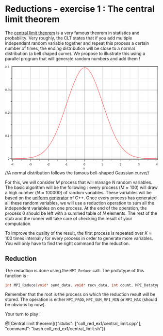 # Reductions - exercise 1 : The central limit theorem

The [central limit theorem](https://en.wikipedia.org/wiki/Central_limit_theorem) is a very famous theorem in statistics and probability. Very roughly, the CLT states that if you add multiple independant random variable together and repeat this process a certain number of times, the ending distribution will be close to a normal distribution (a bell shaped curve). We propose to illustrate this using a parallel program that will generate random numbers and add them !

![CLT figure](/img/normal_distribution.png)
//A normal distribution follows the famous bell-shaped Gaussian curve//

For this, we will consider $`M`$ process that will manage $`N`$ random variables. The basic algorithm will be the following : every process ($`M\approx 100`$) will draw a high number ($`N\approx 100000`$) of random variables. These variables will be based on the [uniform generator](http://www.cplusplus.com/reference/random/) of C++. Once every process has generated all these random variables, we will use a reduction operation to sum all the independent variables on one process. At the end of the operation, the process 0 should be left with a summed table of $`N`$ elements. The rest of the stub and the runner will take care of checking the result of your computation.

To improve the quality of the result, the first process is repeated over $`K \approx 100`$ times internally for every process in order to generate more variables. You will only have to find the right command for the reduction.

## Reduction

The reduction is done using the `MPI_Reduce` call. The prototype of this function is :

```cpp
int MPI_Reduce(void* send_data, void* recv_data, int count, MPI_Datatype type, MPI_Op op, int root, MPI_Comm communicator); 
```
Remember that the root is the process on which the reduction result will be stored. The operation is either `MPI_PROD`, `MPI_SUM`, `MPI_MIN` or `MPI_MAX` (should be obvious by now).

Your turn to play :

@[Central limit theorem]({"stubs": ["coll_red_ex1/central_limit.cpp"], "command": "bash coll_red_ex1/central_limit.sh"})

